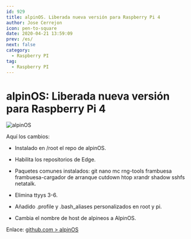 ```yaml
---
id: 929
title: alpinOS. Liberada nueva versión para Raspberry Pi 4
author: Jose Cerrejon
icon: pen-to-square
date: 2020-04-21 13:59:09
prev: /es/
next: false
category:
  - Raspberry PI
tag:
  - Raspberry PI
---
```


# alpinOS: Liberada nueva versión para Raspberry Pi 4

![alpinOS](/images/2020/02/alpinos_logo.png)

Aquí los cambios:

* Instalado en /root el repo de alpinOS.

* Habilita los repositorios de Edge.

* Paquetes comunes instalados: git nano mc rng-tools frambuesa frambuesa-cargador de arranque cutdown htop xrandr shadow sshfs netatalk.

* Elimina ttyys 3-6.

* Añadido .profile y .bash_aliases personalizados en root y pi.

* Cambia el nombre de host de alpineos a AlpinOS.

Enlace: [github.com > alpinOS](https://github.com/jmcerrejon/alpinOS)
